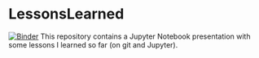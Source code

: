 # LessonsLearned
[![Binder](https://mybinder.org/badge_logo.svg)](https://mybinder.org/v2/gh/HannahDi/LessonsLearned/HEAD)
This repository contains a Jupyter Notebook presentation with some lessons I learned so far (on git and Jupyter).
